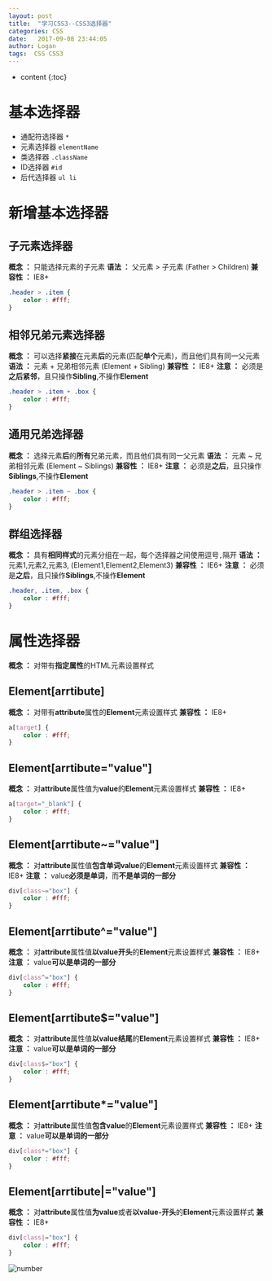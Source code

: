 ```yaml
---
layout: post
title:  "学习CSS3--CSS3选择器"
categories: CSS
date:   2017-09-08 23:44:05
author: Logan
tags:  CSS CSS3
---
```


* content
{:toc}

# 基本选择器

- 通配符选择器 `*`
- 元素选择器 `elementName`
- 类选择器 `.className`
- ID选择器 `#id`
- 后代选择器 `ul li`

# 新增基本选择器

## 子元素选择器

**概念 ：** 只能选择元素的子元素
**语法 ：** 父元素 > 子元素 (Father > Children)
**兼容性 ：** IE8+

```css
.header > .item {
	color : #fff;
}
```

## 相邻兄弟元素选择器

**概念 ：** 可以选择**紧接**在元素**后**的元素(匹配**单个**元素)，而且他们具有同一父元素
**语法 ：** 元素 + 兄弟相邻元素 (Element + Sibling)
**兼容性 ：** IE8+
**注意 ：** 必须是**之后紧邻**，且只操作**Sibling**,不操作**Element**

```css
.header > .item + .box {
	color : #fff;
}
```

## 通用兄弟选择器

**概念 ：** 选择元素**后**的**所有**兄弟元素，而且他们具有同一父元素
**语法 ：** 元素 ~ 兄弟相邻元素 (Element ~ Siblings)
**兼容性 ：** IE8+
**注意 ：** 必须是**之后**，且只操作**Siblings**,不操作**Element**

```css
.header > .item ~ .box {
	color : #fff;
}
```

## 群组选择器

**概念 ：** 具有**相同样式**的元素分组在一起，每个选择器之间使用逗号`,`隔开
**语法 ：** 元素1,元素2,元素3, (Element1,Element2,Element3)
**兼容性 ：** IE6+
**注意 ：** 必须是**之后**，且只操作**Siblings**,不操作**Element**

```css
.header, .item, .box {
	color : #fff;
}
```

# 属性选择器

**概念 ：** 对带有**指定属性**的HTML元素设置样式

## Element[arrtibute]

**概念 ：** 对带有**attribute**属性的**Element**元素设置样式
**兼容性 ：** IE8+

```css
a[target] {
	color : #fff;
}
```

## Element[arrtibute="value"]

**概念 ：** 对**attribute**属性值为**value**的**Element**元素设置样式
**兼容性 ：** IE8+

```css
a[target="_blank"] {
	color : #fff;
}
```

## Element[arrtibute~="value"]

**概念 ：** 对**attribute**属性值**包含单词value**的**Element**元素设置样式
**兼容性 ：** IE8+
**注意 ：** value**必须是单词**，而**不是单词的一部分**

```css
div[class~="box"] {
	color : #fff;
}
```

## Element[arrtibute^="value"]

**概念 ：** 对**attribute**属性值**以value开头**的**Element**元素设置样式
**兼容性 ：** IE8+
**注意 ：** value**可以是单词的一部分**

```css
div[class^="box"] {
	color : #fff;
}
```

## Element[arrtibute$="value"]

**概念 ：** 对**attribute**属性值**以value结尾**的**Element**元素设置样式
**兼容性 ：** IE8+
**注意 ：** value**可以是单词的一部分**

```css
div[class$="box"] {
	color : #fff;
}
```

## Element[arrtibute*="value"]

**概念 ：** 对**attribute**属性值**包含value**的**Element**元素设置样式
**兼容性 ：** IE8+
**注意 ：** value**可以是单词的一部分**

```css
div[class*="box"] {
	color : #fff;
}
```

## Element[arrtibute|="value"]

**概念 ：** 对**attribute**属性值**为value**或者**以value-开头**的**Element**元素设置样式
**兼容性 ：** IE8+

```css
div[class|="box"] {
	color : #fff;
}
```



![number](https://raw.githubusercontent.com/logan70/logan70.github.io/master/images/2017-09-08/number.jpg "number")